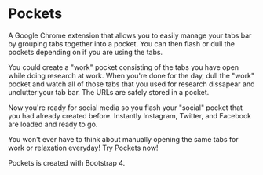 # Pockets
A Google Chrome extension that allows you to easily manage your tabs bar by grouping tabs together into a pocket. You can then flash or dull the pockets depending on if you are using the tabs.

You could create a "work" pocket consisting of the tabs you have open while doing research at work. When you're done for the day, dull the "work" pocket and watch all of those tabs that you used for research dissapear and unclutter your tab bar. The URLs are safely stored in a pocket.

Now you're ready for social media so you flash your "social" pocket that you had already created before. Instantly Instagram, Twitter, and Facebook are loaded and ready to go. 

You won't ever have to think about manually opening the same tabs for work or relaxation everyday! Try Pockets now!

Pockets is created with Bootstrap 4. 
